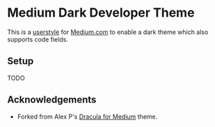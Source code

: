 # Medium Dark Developer Theme

This is a [userstyle](https://userstyles.org/) for [Medium.com](https://medium.com/) to enable a dark theme which also supports code fields.

## Setup

TODO

## Acknowledgements
* Forked from Alex P's [Dracula for Medium](https://userstyles.org/styles/174667/dracula-for-medium) theme.
